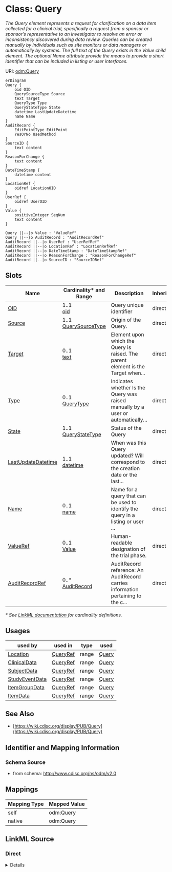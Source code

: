 # Class: Query

_The Query element represents a request for clarification on a data item collected for a clinical trial, specifically a request from a sponsor or sponsor’s representative to an investigator to resolve an error or inconsistency discovered during data review. Queries can be created manually by individuals such as site monitors or data managers or automatically by systems. The full text of the Query exists in the Value child element. The optional Name attribute provide the means to provide a short identifier that can be included in listing or user interfaces._




URI: [odm:Query](http://www.cdisc.org/ns/odm/v2.0/Query)


```mermaid
erDiagram
Query {
    oid OID  
    QuerySourceType Source  
    text Target  
    QueryType Type  
    QueryStateType State  
    datetime LastUpdateDatetime  
    name Name  
}
AuditRecord {
    EditPointType EditPoint  
    YesOrNo UsedMethod  
}
SourceID {
    text content  
}
ReasonForChange {
    text content  
}
DateTimeStamp {
    datetime content  
}
LocationRef {
    oidref LocationOID  
}
UserRef {
    oidref UserOID  
}
Value {
    positiveInteger SeqNum  
    text content  
}

Query ||--|o Value : "ValueRef"
Query ||--}o AuditRecord : "AuditRecordRef"
AuditRecord ||--|o UserRef : "UserRefRef"
AuditRecord ||--|o LocationRef : "LocationRefRef"
AuditRecord ||--|o DateTimeStamp : "DateTimeStampRef"
AuditRecord ||--|o ReasonForChange : "ReasonForChangeRef"
AuditRecord ||--|o SourceID : "SourceIDRef"

```



<!-- no inheritance hierarchy -->


## Slots

| Name | Cardinality* and Range | Description | Inheritance |
| ---  | --- | --- | --- |
| [OID](OID.md) | 1..1 <br/> [oid](oid.md) | Query unique identifier | direct |
| [Source](Source.md) | 1..1 <br/> [QuerySourceType](QuerySourceType.md) | Origin of the Query. | direct |
| [Target](Target.md) | 0..1 <br/> [text](text.md) | Element upon which the Query is raised. The parent element is the Target when... | direct |
| [Type](Type.md) | 0..1 <br/> [QueryType](QueryType.md) | Indicates whether Is the Query was raised manually by a user or automatically... | direct |
| [State](State.md) | 1..1 <br/> [QueryStateType](QueryStateType.md) | Status of the Query | direct |
| [LastUpdateDatetime](LastUpdateDatetime.md) | 1..1 <br/> [datetime](datetime.md) | When was this Query updated? Will correspond to the creation date or the last... | direct |
| [Name](Name.md) | 0..1 <br/> [name](name.md) | Name for a query that can be used to identify the query in a listing or user ... | direct |
| [ValueRef](ValueRef.md) | 0..1 <br/> [Value](Value.md) | Human-readable designation of the trial phase. | direct |
| [AuditRecordRef](AuditRecordRef.md) | 0..* <br/> [AuditRecord](AuditRecord.md) | AuditRecord reference: An AuditRecord carries information pertaining to the c... | direct |

_* See [LinkML documentation](https://linkml.io/linkml/schemas/slots.html#slot-cardinality) for cardinality definitions._




## Usages

| used by | used in | type | used |
| ---  | --- | --- | --- |
| [Location](Location.md) | [QueryRef](QueryRef.md) | range | [Query](Query.md) |
| [ClinicalData](ClinicalData.md) | [QueryRef](QueryRef.md) | range | [Query](Query.md) |
| [SubjectData](SubjectData.md) | [QueryRef](QueryRef.md) | range | [Query](Query.md) |
| [StudyEventData](StudyEventData.md) | [QueryRef](QueryRef.md) | range | [Query](Query.md) |
| [ItemGroupData](ItemGroupData.md) | [QueryRef](QueryRef.md) | range | [Query](Query.md) |
| [ItemData](ItemData.md) | [QueryRef](QueryRef.md) | range | [Query](Query.md) |






## See Also

* [https://wiki.cdisc.org/display/PUB/Query](https://wiki.cdisc.org/display/PUB/Query)

## Identifier and Mapping Information







### Schema Source


* from schema: http://www.cdisc.org/ns/odm/v2.0





## Mappings

| Mapping Type | Mapped Value |
| ---  | ---  |
| self | odm:Query |
| native | odm:Query |





## LinkML Source

<!-- TODO: investigate https://stackoverflow.com/questions/37606292/how-to-create-tabbed-code-blocks-in-mkdocs-or-sphinx -->

### Direct

<details>
```yaml
name: Query
description: The Query element represents a request for clarification on a data item
  collected for a clinical trial, specifically a request from a sponsor or sponsor’s
  representative to an investigator to resolve an error or inconsistency discovered
  during data review. Queries can be created manually by individuals such as site
  monitors or data managers or automatically by systems. The full text of the Query
  exists in the Value child element. The optional Name attribute provide the means
  to provide a short identifier that can be included in listing or user interfaces.
from_schema: http://www.cdisc.org/ns/odm/v2.0
see_also:
- https://wiki.cdisc.org/display/PUB/Query
rank: 1000
slots:
- OID
- Source
- Target
- Type
- State
- LastUpdateDatetime
- Name
- ValueRef
- AuditRecordRef
slot_usage:
  OID:
    name: OID
    description: Query unique identifier
    comments:
    - Must be unique within a Study.
    domain_of:
    - Study
    - MetaDataVersion
    - Standard
    - ValueListDef
    - WhereClauseDef
    - StudyEventGroupDef
    - StudyEventDef
    - ItemGroupDef
    - ItemDef
    - CodeList
    - MethodDef
    - ConditionDef
    - CommentDef
    - StudyIndication
    - StudyIntervention
    - StudyObjective
    - StudyEndPoint
    - StudyTargetPopulation
    - StudyEstimand
    - Arm
    - Epoch
    - StudyParameter
    - StudyTiming
    - TransitionTimingConstraint
    - AbsoluteTimingConstraint
    - RelativeTimingConstraint
    - DurationTimingConstraint
    - WorkflowDef
    - Transition
    - Branching
    - Criterion
    - User
    - Organization
    - Location
    - SignatureDef
    - Query
    range: oid
    required: true
  Source:
    name: Source
    description: Origin of the Query.
    domain_of:
    - Origin
    - Query
    range: QuerySourceType
    required: true
  Target:
    name: Target
    description: Element upon which the Query is raised. The parent element is the
      Target when the Target attribute is omitted.
    comments:
    - Optional
    domain_of:
    - Query
    range: text
  Type:
    name: Type
    description: Indicates whether Is the Query was raised manually by a user or automatically
      via an edit check.
    comments:
    - Optional
    domain_of:
    - TranslatedText
    - PDFPageRef
    - Standard
    - StudyEventDef
    - ItemGroupDef
    - Origin
    - Resource
    - MethodDef
    - StudyEndPoint
    - TransitionTimingConstraint
    - RelativeTimingConstraint
    - Branching
    - Organization
    - Query
    range: QueryType
  State:
    name: State
    description: Status of the Query
    domain_of:
    - Query
    range: QueryStateType
    required: true
  LastUpdateDatetime:
    name: LastUpdateDatetime
    description: When was this Query updated? Will correspond to the creation date
      or the last updated date?
    domain_of:
    - Query
    range: datetime
    required: true
  Name:
    name: Name
    description: Name for a query that can be used to identify the query in a listing
      or user interface.
    comments:
    - Optional
    domain_of:
    - Alias
    - MetaDataVersion
    - Standard
    - StudyEventGroupDef
    - StudyEventDef
    - ItemGroupDef
    - Class
    - SubClass
    - SourceItem
    - Resource
    - ItemDef
    - CodeList
    - MethodDef
    - Parameter
    - ReturnValue
    - ConditionDef
    - StudyObjective
    - StudyEndPoint
    - StudyTargetPopulation
    - StudyEstimand
    - Arm
    - Epoch
    - StudyTiming
    - TransitionTimingConstraint
    - AbsoluteTimingConstraint
    - RelativeTimingConstraint
    - DurationTimingConstraint
    - WorkflowDef
    - Transition
    - Branching
    - Criterion
    - Organization
    - Location
    - Query
    range: name
  ValueRef:
    name: ValueRef
    domain_of:
    - TrialPhase
    - ParameterValue
    - Telecom
    - ItemData
    - Query
    range: Value
    maximum_cardinality: 1
  AuditRecordRef:
    name: AuditRecordRef
    multivalued: true
    domain_of:
    - ReferenceData
    - ClinicalData
    - SubjectData
    - StudyEventData
    - ItemGroupData
    - ItemData
    - Query
    range: AuditRecord
    inlined: true
    inlined_as_list: true
class_uri: odm:Query

```
</details>

### Induced

<details>
```yaml
name: Query
description: The Query element represents a request for clarification on a data item
  collected for a clinical trial, specifically a request from a sponsor or sponsor’s
  representative to an investigator to resolve an error or inconsistency discovered
  during data review. Queries can be created manually by individuals such as site
  monitors or data managers or automatically by systems. The full text of the Query
  exists in the Value child element. The optional Name attribute provide the means
  to provide a short identifier that can be included in listing or user interfaces.
from_schema: http://www.cdisc.org/ns/odm/v2.0
see_also:
- https://wiki.cdisc.org/display/PUB/Query
rank: 1000
slot_usage:
  OID:
    name: OID
    description: Query unique identifier
    comments:
    - Must be unique within a Study.
    domain_of:
    - Study
    - MetaDataVersion
    - Standard
    - ValueListDef
    - WhereClauseDef
    - StudyEventGroupDef
    - StudyEventDef
    - ItemGroupDef
    - ItemDef
    - CodeList
    - MethodDef
    - ConditionDef
    - CommentDef
    - StudyIndication
    - StudyIntervention
    - StudyObjective
    - StudyEndPoint
    - StudyTargetPopulation
    - StudyEstimand
    - Arm
    - Epoch
    - StudyParameter
    - StudyTiming
    - TransitionTimingConstraint
    - AbsoluteTimingConstraint
    - RelativeTimingConstraint
    - DurationTimingConstraint
    - WorkflowDef
    - Transition
    - Branching
    - Criterion
    - User
    - Organization
    - Location
    - SignatureDef
    - Query
    range: oid
    required: true
  Source:
    name: Source
    description: Origin of the Query.
    domain_of:
    - Origin
    - Query
    range: QuerySourceType
    required: true
  Target:
    name: Target
    description: Element upon which the Query is raised. The parent element is the
      Target when the Target attribute is omitted.
    comments:
    - Optional
    domain_of:
    - Query
    range: text
  Type:
    name: Type
    description: Indicates whether Is the Query was raised manually by a user or automatically
      via an edit check.
    comments:
    - Optional
    domain_of:
    - TranslatedText
    - PDFPageRef
    - Standard
    - StudyEventDef
    - ItemGroupDef
    - Origin
    - Resource
    - MethodDef
    - StudyEndPoint
    - TransitionTimingConstraint
    - RelativeTimingConstraint
    - Branching
    - Organization
    - Query
    range: QueryType
  State:
    name: State
    description: Status of the Query
    domain_of:
    - Query
    range: QueryStateType
    required: true
  LastUpdateDatetime:
    name: LastUpdateDatetime
    description: When was this Query updated? Will correspond to the creation date
      or the last updated date?
    domain_of:
    - Query
    range: datetime
    required: true
  Name:
    name: Name
    description: Name for a query that can be used to identify the query in a listing
      or user interface.
    comments:
    - Optional
    domain_of:
    - Alias
    - MetaDataVersion
    - Standard
    - StudyEventGroupDef
    - StudyEventDef
    - ItemGroupDef
    - Class
    - SubClass
    - SourceItem
    - Resource
    - ItemDef
    - CodeList
    - MethodDef
    - Parameter
    - ReturnValue
    - ConditionDef
    - StudyObjective
    - StudyEndPoint
    - StudyTargetPopulation
    - StudyEstimand
    - Arm
    - Epoch
    - StudyTiming
    - TransitionTimingConstraint
    - AbsoluteTimingConstraint
    - RelativeTimingConstraint
    - DurationTimingConstraint
    - WorkflowDef
    - Transition
    - Branching
    - Criterion
    - Organization
    - Location
    - Query
    range: name
  ValueRef:
    name: ValueRef
    domain_of:
    - TrialPhase
    - ParameterValue
    - Telecom
    - ItemData
    - Query
    range: Value
    maximum_cardinality: 1
  AuditRecordRef:
    name: AuditRecordRef
    multivalued: true
    domain_of:
    - ReferenceData
    - ClinicalData
    - SubjectData
    - StudyEventData
    - ItemGroupData
    - ItemData
    - Query
    range: AuditRecord
    inlined: true
    inlined_as_list: true
attributes:
  OID:
    name: OID
    description: Query unique identifier
    comments:
    - Must be unique within a Study.
    from_schema: http://www.cdisc.org/ns/odm/v2.0
    rank: 1000
    identifier: true
    alias: OID
    owner: Query
    domain_of:
    - Study
    - MetaDataVersion
    - Standard
    - ValueListDef
    - WhereClauseDef
    - StudyEventGroupDef
    - StudyEventDef
    - ItemGroupDef
    - ItemDef
    - CodeList
    - MethodDef
    - ConditionDef
    - CommentDef
    - StudyIndication
    - StudyIntervention
    - StudyObjective
    - StudyEndPoint
    - StudyTargetPopulation
    - StudyEstimand
    - Arm
    - Epoch
    - StudyParameter
    - StudyTiming
    - TransitionTimingConstraint
    - AbsoluteTimingConstraint
    - RelativeTimingConstraint
    - DurationTimingConstraint
    - WorkflowDef
    - Transition
    - Branching
    - Criterion
    - User
    - Organization
    - Location
    - SignatureDef
    - Query
    range: oid
    required: true
  Source:
    name: Source
    description: Origin of the Query.
    from_schema: http://www.cdisc.org/ns/odm/v2.0
    rank: 1000
    alias: Source
    owner: Query
    domain_of:
    - Origin
    - Query
    range: QuerySourceType
    required: true
  Target:
    name: Target
    description: Element upon which the Query is raised. The parent element is the
      Target when the Target attribute is omitted.
    comments:
    - Optional
    from_schema: http://www.cdisc.org/ns/odm/v2.0
    rank: 1000
    alias: Target
    owner: Query
    domain_of:
    - Query
    range: text
  Type:
    name: Type
    description: Indicates whether Is the Query was raised manually by a user or automatically
      via an edit check.
    comments:
    - Optional
    from_schema: http://www.cdisc.org/ns/odm/v2.0
    rank: 1000
    alias: Type
    owner: Query
    domain_of:
    - TranslatedText
    - PDFPageRef
    - Standard
    - StudyEventDef
    - ItemGroupDef
    - Origin
    - Resource
    - MethodDef
    - StudyEndPoint
    - TransitionTimingConstraint
    - RelativeTimingConstraint
    - Branching
    - Organization
    - Query
    range: QueryType
  State:
    name: State
    description: Status of the Query
    from_schema: http://www.cdisc.org/ns/odm/v2.0
    rank: 1000
    alias: State
    owner: Query
    domain_of:
    - Query
    range: QueryStateType
    required: true
  LastUpdateDatetime:
    name: LastUpdateDatetime
    description: When was this Query updated? Will correspond to the creation date
      or the last updated date?
    from_schema: http://www.cdisc.org/ns/odm/v2.0
    rank: 1000
    alias: LastUpdateDatetime
    owner: Query
    domain_of:
    - Query
    range: datetime
    required: true
  Name:
    name: Name
    description: Name for a query that can be used to identify the query in a listing
      or user interface.
    comments:
    - Optional
    from_schema: http://www.cdisc.org/ns/odm/v2.0
    rank: 1000
    alias: Name
    owner: Query
    domain_of:
    - Alias
    - MetaDataVersion
    - Standard
    - StudyEventGroupDef
    - StudyEventDef
    - ItemGroupDef
    - Class
    - SubClass
    - SourceItem
    - Resource
    - ItemDef
    - CodeList
    - MethodDef
    - Parameter
    - ReturnValue
    - ConditionDef
    - StudyObjective
    - StudyEndPoint
    - StudyTargetPopulation
    - StudyEstimand
    - Arm
    - Epoch
    - StudyTiming
    - TransitionTimingConstraint
    - AbsoluteTimingConstraint
    - RelativeTimingConstraint
    - DurationTimingConstraint
    - WorkflowDef
    - Transition
    - Branching
    - Criterion
    - Organization
    - Location
    - Query
    range: name
  ValueRef:
    name: ValueRef
    description: Human-readable designation of the trial phase.
    from_schema: http://www.cdisc.org/ns/odm/v2.0
    rank: 1000
    identifier: false
    alias: ValueRef
    owner: Query
    domain_of:
    - TrialPhase
    - ParameterValue
    - Telecom
    - ItemData
    - Query
    range: Value
    maximum_cardinality: 1
  AuditRecordRef:
    name: AuditRecordRef
    description: 'AuditRecord reference: An AuditRecord carries information pertaining
      to the creation, deletion, or modification of clinical data. This information
      includes who performed that action, and where, when, and why that action was
      performed.AuditRecord information describes a change to clinical data, but is
      not itself clinical data. The value of some clinical data can always be changed
      by a subsequent transaction, but history cannot be changed, only added to.'
    from_schema: http://www.cdisc.org/ns/odm/v2.0
    rank: 1000
    multivalued: true
    identifier: false
    alias: AuditRecordRef
    owner: Query
    domain_of:
    - ReferenceData
    - ClinicalData
    - SubjectData
    - StudyEventData
    - ItemGroupData
    - ItemData
    - Query
    range: AuditRecord
    inlined: true
    inlined_as_list: true
class_uri: odm:Query

```
</details>